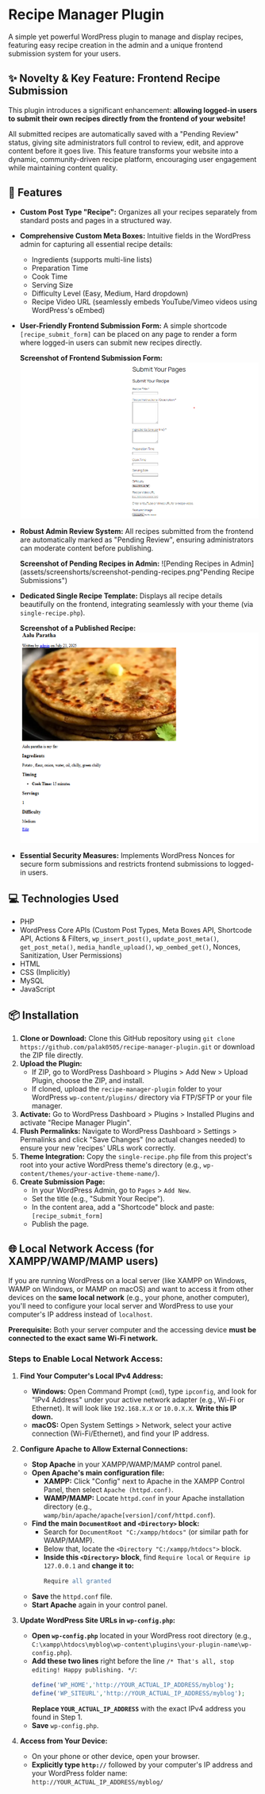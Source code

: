 # Recipe Manager Plugin

A simple yet powerful WordPress plugin to manage and display recipes, featuring easy recipe creation in the admin and a unique frontend submission system for your users.

## ✨ Novelty & Key Feature: Frontend Recipe Submission

This plugin introduces a significant enhancement: **allowing logged-in users to submit their own recipes directly from the frontend of your website!**

All submitted recipes are automatically saved with a "Pending Review" status, giving site administrators full control to review, edit, and approve content before it goes live. This feature transforms your website into a dynamic, community-driven recipe platform, encouraging user engagement while maintaining content quality.

## 🚀 Features

* **Custom Post Type "Recipe":** Organizes all your recipes separately from standard posts and pages in a structured way.
* **Comprehensive Custom Meta Boxes:** Intuitive fields in the WordPress admin for capturing all essential recipe details:
    * Ingredients (supports multi-line lists)
    * Preparation Time
    * Cook Time
    * Serving Size
    * Difficulty Level (Easy, Medium, Hard dropdown)
    * Recipe Video URL (seamlessly embeds YouTube/Vimeo videos using WordPress's oEmbed)

* **User-Friendly Frontend Submission Form:** A simple shortcode `[recipe_submit_form]` can be placed on any page to render a form where logged-in users can submit new recipes directly.

    **Screenshot of Frontend Submission Form:**
    ![Frontend Submission Form](assets/screenshorts/screenshot-frontend-form.png "Recipe Submission Form")

* **Robust Admin Review System:** All recipes submitted from the frontend are automatically marked as "Pending Review", ensuring administrators can moderate content before publishing.

    **Screenshot of Pending Recipes in Admin:**
    ![Pending Recipes in Admin](assets/screenshorts/screenshot-pending-recipes.png"Pending Recipe Submissions")

* **Dedicated Single Recipe Template:** Displays all recipe details beautifully on the frontend, integrating seamlessly with your theme (via `single-recipe.php`).

    **Screenshot of a Published Recipe:**
    ![Published Recipe](assets/screenshorts/screenshot-single-recipe.png "Frontend Display of a Recipe")

* **Essential Security Measures:** Implements WordPress Nonces for secure form submissions and restricts frontend submissions to logged-in users.

## 💻 Technologies Used

* PHP
* WordPress Core APIs (Custom Post Types, Meta Boxes API, Shortcode API, Actions & Filters, `wp_insert_post()`, `update_post_meta()`, `get_post_meta()`, `media_handle_upload()`, `wp_oembed_get()`, Nonces, Sanitization, User Permissions)
* HTML
* CSS (Implicitly)
* MySQL
* JavaScript

## 📦 Installation

1.  **Clone or Download:** Clone this GitHub repository using `git clone https://github.com/palak0505/recipe-manager-plugin.git` or download the ZIP file directly.
2.  **Upload the Plugin:**
    * If ZIP, go to WordPress Dashboard > Plugins > Add New > Upload Plugin, choose the ZIP, and install.
    * If cloned, upload the `recipe-manager-plugin` folder to your WordPress `wp-content/plugins/` directory via FTP/SFTP or your file manager.
3.  **Activate:** Go to WordPress Dashboard > Plugins > Installed Plugins and activate "Recipe Manager Plugin".
4.  **Flush Permalinks:** Navigate to WordPress Dashboard > Settings > Permalinks and click "Save Changes" (no actual changes needed) to ensure your new 'recipes' URLs work correctly.
5.  **Theme Integration:** Copy the `single-recipe.php` file from this project's root into your active WordPress theme's directory (e.g., `wp-content/themes/your-active-theme-name/`).
6.  **Create Submission Page:**
    * In your WordPress Admin, go to `Pages` > `Add New`.
    * Set the title (e.g., "Submit Your Recipe").
    * In the content area, add a "Shortcode" block and paste: `[recipe_submit_form]`
    * Publish the page.

## 🌐 Local Network Access (for XAMPP/WAMP/MAMP users)

If you are running WordPress on a local server (like XAMPP on Windows, WAMP on Windows, or MAMP on macOS) and want to access it from other devices on the **same local network** (e.g., your phone, another computer), you'll need to configure your local server and WordPress to use your computer's IP address instead of `localhost`.

**Prerequisite:** Both your server computer and the accessing device **must be connected to the exact same Wi-Fi network.**

### Steps to Enable Local Network Access:

1.  **Find Your Computer's Local IPv4 Address:**
    * **Windows:** Open Command Prompt (`cmd`), type `ipconfig`, and look for "IPv4 Address" under your active network adapter (e.g., Wi-Fi or Ethernet). It will look like `192.168.X.X` or `10.0.X.X`. **Write this IP down.**
    * **macOS:** Open System Settings > Network, select your active connection (Wi-Fi/Ethernet), and find your IP address.

2.  **Configure Apache to Allow External Connections:**
    * **Stop Apache** in your XAMPP/WAMP/MAMP control panel.
    * **Open Apache's main configuration file:**
        * **XAMPP:** Click "Config" next to Apache in the XAMPP Control Panel, then select `Apache (httpd.conf)`.
        * **WAMP/MAMP:** Locate `httpd.conf` in your Apache installation directory (e.g., `wamp/bin/apache/apache[version]/conf/httpd.conf`).
    * **Find the main `DocumentRoot` and `<Directory>` block:**
        * Search for `DocumentRoot "C:/xampp/htdocs"` (or similar path for WAMP/MAMP).
        * Below that, locate the `<Directory "C:/xampp/htdocs">` block.
        * **Inside this `<Directory>` block**, find `Require local` or `Require ip 127.0.0.1` and **change it to:**
            ```apache
            Require all granted
            ```
    * **Save** the `httpd.conf` file.
    * **Start Apache** again in your control panel.

3.  **Update WordPress Site URLs in `wp-config.php`:**
    * **Open `wp-config.php`** located in your WordPress root directory (e.g., `C:\xampp\htdocs\myblog\wp-content\plugins\your-plugin-name\wp-config.php`).
    * **Add these two lines** right before the line `/* That's all, stop editing! Happy publishing. */`:
        ```php
        define('WP_HOME','http://YOUR_ACTUAL_IP_ADDRESS/myblog');
        define('WP_SITEURL','http://YOUR_ACTUAL_IP_ADDRESS/myblog');
        ```
        **Replace `YOUR_ACTUAL_IP_ADDRESS`** with the exact IPv4 address you found in Step 1.
    * **Save** `wp-config.php`.


4.  **Access from Your Device:**
    * On your phone or other device, open your browser.
    * **Explicitly type `http://`** followed by your computer's IP address and your WordPress folder name:
        `http://YOUR_ACTUAL_IP_ADDRESS/myblog/`
 
